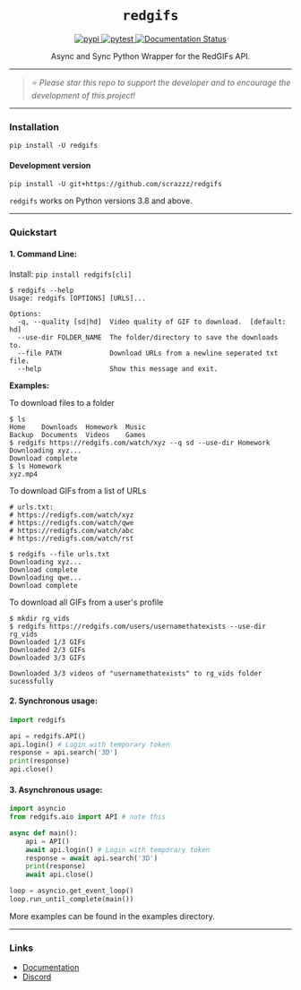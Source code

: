 <h1 align="center"> <code>redgifs</code> </h1>

<div align="center">
    <a href="https://pypi.org/project/redgifs">
        <img src="https://img.shields.io/pypi/v/redgifs.svg" alt="pypi">
    </a>
    <a href="https://github.com/scrazzz/redgifs/actions/workflows/test.yml">
        <img src="https://github.com/scrazzz/redgifs/actions/workflows/test.yml/badge.svg" alt="pytest">
    </a>
    <a href='https://redgifs.readthedocs.io/en/latest/?badge=latest'>
        <img src='https://readthedocs.org/projects/redgifs/badge/?version=latest' alt='Documentation Status' />
    </a>
</div>

<p align="center"> Async and Sync Python Wrapper for the RedGIFs API. </p>

-----

> ⭐ _Please star this repo to support the developer and to encourage the development of this project!_

-----

### Installation
```
pip install -U redgifs
```

#### Development version
```
pip install -U git+https://github.com/scrazzz/redgifs
```

`redgifs` works on Python versions 3.8 and above.

-----

### Quickstart
#### 1. Command Line:
Install: `pip install redgifs[cli]`
```console
$ redgifs --help
Usage: redgifs [OPTIONS] [URLS]...

Options:
  -q, --quality [sd|hd]  Video quality of GIF to download.  [default: hd]
  --use-dir FOLDER_NAME  The folder/directory to save the downloads to.
  --file PATH            Download URLs from a newline seperated txt file.
  --help                 Show this message and exit.
```

__Examples:__

To download files to a folder
```console
$ ls
Home    Downloads  Homework  Music
Backup  Documents  Videos    Games
$ redgifs https://redgifs.com/watch/xyz --q sd --use-dir Homework
Downloading xyz...
Download complete
$ ls Homework
xyz.mp4
```

To download GIFs from a list of URLs
```console
# urls.txt:
# https://redigfs.com/watch/xyz
# https://redigfs.com/watch/qwe
# https://redigfs.com/watch/abc
# https://redigfs.com/watch/rst

$ redgifs --file urls.txt
Downloading xyz...
Download complete
Downloading qwe...
Download complete
```

To download all GIFs from a user's profile
```console
$ mkdir rg_vids
$ redgifs https://redgifs.com/users/usernamethatexists --use-dir rg_vids
Downloaded 1/3 GIFs
Downloaded 2/3 GIFs
Downloaded 3/3 GIFs

Downloaded 3/3 videos of "usernamethatexists" to rg_vids folder sucessfully
```

#### 2. Synchronous usage:
```py
import redgifs

api = redgifs.API()
api.login() # Login with temporary token
response = api.search('3D')
print(response)
api.close()
```

#### 3. Asynchronous usage:
```py
import asyncio
from redgifs.aio import API # note this

async def main():
    api = API()
    await api.login() # Login with temporary token
    response = await api.search('3D')
    print(response)
    await api.close()

loop = asyncio.get_event_loop()
loop.run_until_complete(main())
```

More examples can be found in the examples directory.

-----

### Links
- [Documentation](https://redgifs.readthedocs.io)
- [Discord](https://discord.gg/yNsUTuXvzn)

